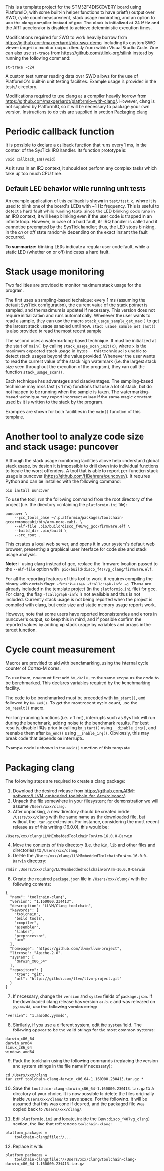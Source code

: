 This is a template project for the STM32F4DISCOVERY board using PlatformIO,
with some built-in helper functions to have printf() output over SWO, cycle
count measurement, stack usage moniroting, and an option to use the clang
compiler instead of gcc. The clock is initialized at 24 MHz and the ART
accelerator is disabled to achieve deterministic execution times.

Modifications required for SWO to work heavily borrow from
https://github.com/maxgerhardt/pio-swo-demo, including its custom SWO viewer
target to monitor output directly from within Visual Studio Code. One can also
use `st-trace` from https://github.com/stlink-org/stlink instead by running
the following command:

`st-trace -c24`

A custom test runner reading data over SWO allows for the use of PlatformIO's
built-in unit testing facilities. Example usage is provided in the tests/
directory.

Modifications required to use clang as a compiler heavily borrow from
https://github.com/maxgerhardt/platformio-with-clang/. However, clang is
not supplied by PlatformIO, so it will be necessary to package your own
version. Instructions to do this are supplied in section
[Packaging clang](#packaging-clang)

# Periodic callback function

It is possible to declare a callback function that runs every 1 ms, in the
context of the SysTick IRQ handler. Its function prototype is:

```
void callback_1ms(void)
```

As it runs in an IRQ context, it should not perform any complex tasks which
take up too much CPU time.

## Default LED behavior while running unit tests

An example application of this callback is shown in `test/test.c`, where it is
used to blink one of the board's LEDs with ~1 Hz frequency. This is useful to
detect a hard fault while running tests; since the LED blinking code runs in
an IRQ context, it will keep blinking even if the user code is trapped in an
infinite loop. However, in case of a hard fault, its IRQ handler is called and
it cannot be preempted by the SysTick handler; thus, the LED stops blinking,
in the *on* or *off* state randomly depending on the exact instant the fault
occurred.

**To summarize:** blinking LEDs indicate a regular user code fault, while a
static LED (whether on or off) indicates a hard fault.

# Stack usage monitoring

Two facilities are provided to monitor maximum stack usage for the program.

The first uses a sampling-based technique: every 1 ms (assuming the default
SysTick configuration), the current value of the stack pointer is sampled, and
the maximum is updated if necessary. This version does not require
initialization and runs automatically. Whenever the user wants to read a
sample, they can use the macro `stack_usage_sample_get_max()` to get the
largest stack usage sampled until now. `stack_usage_sample_get_last()` is also
provided to read the most recent sample.

The second uses a watermarking-based technique. It must be initialized at the
start of `main()` by calling `stack_usage_scan_init(x)`, where `x` is the
maximum expected stack usage in bytes -- this technique is unable to detect
stack usages beyond the value provided. Whenever the user wants to read the
current value of the stack high watermark (i.e. the largest stack size seen
throughout the execution of the program), they can call the function
`stack_usage_scan()`.

Each technique has advantages and disadvantages. The sampling-based technique
may miss fast (< 1 ms) functions that use a lot of stack, but do not happen
to be running when the sample is taken. The watermarking-based technique may
report incorrect values if the same magic constant used by it is written to
the stack by the program.

Examples are shown for both facilities in the `main()` function of this
template.

# Another tool to analyze code size and stack usage: puncover

Although the stack usage monitoring facilities above help understand global
stack usage, by design it is impossible to drill down into individual
functions to locate the worst offenders. A tool that is able to report
per-function stack usage is puncover (https://github.com/HBehrens/puncover/).
It requires Python and can be installed with the following command:

```
pip install puncover
```

To use the tool, run the following command from the root directory of the
project (i.e. the directory containing the `platformio.ini` file):

```
puncover \
    --gcc_tools_base ~/.platformio/packages/toolchain-gccarmnoneeabi/bin/arm-none-eabi- \
    --elf-file .pio/build/disco_f407vg_gcc/firmware.elf \
    --build_dir .pio/build \
    --src_root .
```

This creates a local web server, and opens it in your system's default web
browser, presenting a graphical user interface for code size and stack usage
analysis.

**Note:** if using clang instead of gcc, replace the firmware location passed
to the `--elf-file` option with `.pio/build/disco_f407vg_clang/firmware.elf`.

For all the reporting features of this tool to work, it requires compiling the
binary with certain flags: `-fstack-usage -fcallgraph-info -g`. These are
already included in the template project (in the `platformio.ini` file) for
gcc. For clang, the flag `-fcallgraph-info` is not available and thus is not
included. Currently stack usage is not being reported when the project is
compiled with clang, but code size and static memory usage reports work.

However, note that some users have reported inconsistencies and errors in
puncover's output, so keep this in mind, and if possible confirm the reported
values by adding up stack usage by variables and arrays in the target function.

# Cycle count measurement

Macros are provided to aid with benchmarking, using the internal cycle counter
of Cortex-M cores.

To use them, one must first add `bm_decls;` to the same scope as the code to
be benchmarked. This declares variables required by the benchmarking facility.

The code to be benchmarked must be preceded with `bm_start()`, and followed by
`bm_end()`. To get the most recent cycle count, use the `bm_result()` macro.

For long-running functions (i.e. > 1 ms), interrupts such as SysTick will run
during the benchmark, adding noise to the benchmark results. For best results,
disable IRQs prior to calling `bm_start()` using `__disable_irq()`, and
reenable them after `bm_end()` using `__enable_irq()`. Obviously, this may
break code that depends on interrupts.

Example code is shown in the `main()` function of this template.

# Packaging clang

The following steps are required to create a clang package:

1. Download the desired release from
https://github.com/ARM-software/LLVM-embedded-toolchain-for-Arm/releases/.
2. Unpack the file somewhere in your filesystem; for demonstration we will
assume `/Users/xxx/clang`.
3. After unpacking, a new directory should be created inside
`/Users/xxx/clang` with the same name as the downloaded file, but without the
`.tar.gz` extension. For instance, considering the most recent release as of
this writing (16.0.0), this would be:

`/Users/xxx/clang/LLVMEmbeddedToolchainForArm-16.0.0-Darwin`

4. Move the contents of this directory (i.e. the `bin`, `lib` and other
files and directories) to `/Users/xxx/clang`.
5. Delete the `/Users/xxx/clang/LLVMEmbeddedToolchainForArm-16.0.0-Darwin`
directory:

`rmdir /Users/xxx/clang/LLVMEmbeddedToolchainForArm-16.0.0-Darwin`

6. Create the required `package.json` file in `/Users/xxx/clang/` with the
following contents:

```
{
  "name": "toolchain-clang",
  "version": "1.160000.230413",
  "description": "LLVM/Clang toolchain",
  "keywords": [
    "toolchain",
    "build tools",
    "compiler",
    "assembler",
    "linker",
    "preprocessor",
    "arm"
  ],
  "homepage": "https://github.com/llvm/llvm-project",
  "license": "Apache-2.0",
  "system": [
    "darwin_x86_64"
  ],
  "repository": {
    "type": "git",
    "url": "https://github.com/llvm/llvm-project.git"
  }
}
```

7. If necessary, change the `version` and `system` fields of `package.json`.
If the downloaded clang release has version `aa.b.c` and was released on
`yy/mm/dd`, use the following version string:

```
"version": "1.aa0b0c.yymmdd",
```

8. Similarly, if you use a different system, edit the `system` field. The
following appear to be the valid strings for the most common systems:

```
darwin_x86_64
darwin_arm64
linux_x86_64
windows_amd64
```

9. Pack the toolchain using the following commands (replacing the version
and system strings in the file name if necessary):

```
cd /Users/xxx/clang
tar zcvf toolchain-clang-darwin_x86_64-1.160000.230413.tar.gz *
```

10. Save the `toolchain-clang-darwin_x86_64-1.160000.230413.tar.gz` to a
directory of your choice. It is now possible to delete the files originally
inside `/Users/xxx/clang/` to save space. For the following, it will be
assumed that this was done if desired, and the packaged file was copied back
to `/Users/xxx/clang/`.

11. Edit `platformio.ini` and locate, inside the `[env:disco_f407vg_clang]`
section, the line that references `toolchain-clang`:

```
platform_packages = 
    toolchain-clang@file://...
```

12. Replace it with:

```
platform_packages = 
    toolchain-clang@file:///Users/xxx/clang/toolchain-clang-darwin_x86_64-1.160000.230413.tar.gz
